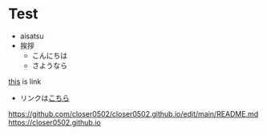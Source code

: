 # Test

- aisatsu
- 挨拶
  - こんにちは
  - さようなら

[this](https://github.com/closer0502/closer0502.github.io "untitled") is link
- リンクは[こちら](https://github.com/closer0502/closer0502.github.io "untitled")

<https://github.com/closer0502/closer0502.github.io/edit/main/README.md>
<https://closer0502.github.io>